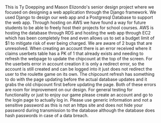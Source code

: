 This is Ty Doepping and Mason Elizondo's senior design project where we focused on designing a web application through the Django framework. We used Django to design our web app and a Postgresql Database to support the web app. Through hosting on AWS we have found a way for future students to be able to freely host their projects for school courses. AWS is hosting the database through RDS and hosting the web app through EC2 which has been completely free and even allows us to set a budget limit of $1 to mitigate risk of ever being charged. We are aware of 2 bugs that are unresolved. When creating an account there is an error received where it claims userbets table has a PK of 1 that already exists and needing to refresh the webpage to update the chipcount at the top of the screen. For the userbets error in account creation it is only a redirect error, so the account is still created and can be logged into it just does not redirect the user to the roulette game on its own. The chipcount refresh has something to do with the page updating before the actual database updates and it grabs the old chipcount first before updating the page. Both of these errors are room for improvement on our design. For general testing for functionality or just to enjoy our game please create an account and go to the login page to actually log in. Please use generic information and not a sensitive password as this is not an https site and does not hide your password during transmission to the database although the database does hash passwords in case of a data breach. 
